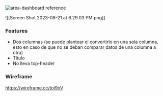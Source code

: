 ![area-dashboard reference](dwck-cei-tool/screenshots/area-dashboard.png)

![[Screen Shot 2023-08-21 at 6.29.03 PM.png]]
### Features 
- Dos columnas (se puede plantear el convertirlo en una sola columna, esto en caso de que no se deban comparar datos de una columna a otra)
- Título
- No lleva top-header


### Wireframe

https://wireframe.cc/toi9oV
